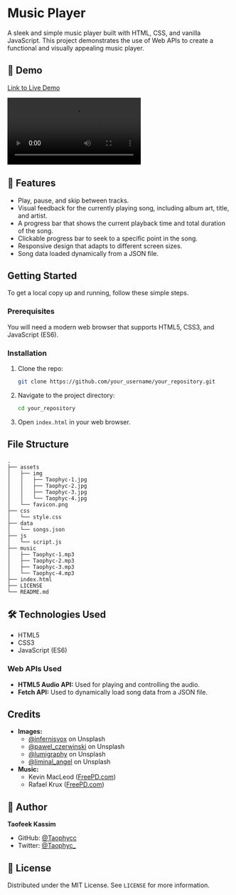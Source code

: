 # Music Player

A sleek and simple music player built with HTML, CSS, and vanilla JavaScript. This project demonstrates the use of Web APIs to create a functional and visually appealing music player.

## 👾 Demo

[Link to Live Demo](https://musicc-playerr-vercel.app)

![Music Player Demo](./GIF.mp4)


## 🎵 Features

*   Play, pause, and skip between tracks.
*   Visual feedback for the currently playing song, including album art, title, and artist.
*   A progress bar that shows the current playback time and total duration of the song.
*   Clickable progress bar to seek to a specific point in the song.
*   Responsive design that adapts to different screen sizes.
*   Song data loaded dynamically from a JSON file.

## Getting Started

To get a local copy up and running, follow these simple steps.

### Prerequisites

You will need a modern web browser that supports HTML5, CSS3, and JavaScript (ES6).

### Installation

1.  Clone the repo:
    ```sh
    git clone https://github.com/your_username/your_repository.git
    ```
2.  Navigate to the project directory:
    ```sh
    cd your_repository
    ```
3.  Open `index.html` in your web browser.

## File Structure

```
.
├── assets
│   ├── img
│   │   ├── Taophyc-1.jpg
│   │   ├── Taophyc-2.jpg
│   │   ├── Taophyc-3.jpg
│   │   └── Taophyc-4.jpg
│   └── favicon.png
├── css
│   └── style.css
├── data
│   └── songs.json
├── js
│   └── script.js
├── music
│   ├── Taophyc-1.mp3
│   ├── Taophyc-2.mp3
│   ├── Taophyc-3.mp3
│   └── Taophyc-4.mp3
├── index.html
├── LICENSE
└── README.md
```

## 🛠️ Technologies Used

*   HTML5
*   CSS3
*   JavaScript (ES6)

### Web APIs Used

*   **HTML5 Audio API:** Used for playing and controlling the audio.
*   **Fetch API:** Used to dynamically load song data from a JSON file.

## Credits

*   **Images:**
    *   [@infernisvox](https://unsplash.com/@infernisvox) on Unsplash
    *   [@pawel_czerwinski](https://unsplash.com/@pawel_czerwinski) on Unsplash
    *   [@lumigraphy](https://unsplash.com/@lumigraphy) on Unsplash
    *   [@liminal_angel](https://unsplash.com/@liminal_angel) on Unsplash
*   **Music:**
    *   Kevin MacLeod ([FreePD.com](http://FreePD.com))
    *   Rafael Krux ([FreePD.com](http://FreePD.com))

## 👤 Author

**Taofeek Kassim**

- GitHub: [@Taophycc](https://github.com/Taophycc)
- Twitter: [@Taophyc_](https://x.com/Taophyc_)

## 📜 License

Distributed under the MIT License. See `LICENSE` for more information.
